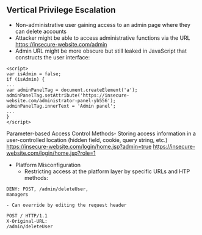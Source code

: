 
## Vertical Privilege Escalation

- Non-administrative user gaining access to an admin page where they can delete accounts
- Attacker might be able to access administrative functions via the URL
https://insecure-website.com/admin
- Admin URL might be more obscure but still leaked in JavaScript that constructs the user interface:
```
<script>
var isAdmin = false;
if (isAdmin) {
...
var adminPanelTag = document.createElement('a');
adminPanelTag.setAttribute('https://insecure-
website.com/administrator-panel-yb556');
adminPanelTag.innerText = 'Admin panel';
...
}
</script>
```

Parameter-based Access Control Methods- Storing access information in a user-controlled location (hidden field, cookie, query string, etc.)
https://insecure-website.com/login/home.jsp?admin=true
https://insecure-website.com/login/home.jsp?role=1

- Platform Misconfiguration
	- Restricting access at the platform layer by specific URLs and HTP methods:
```
DENY: POST, /admin/deleteUser,
managers
```

	- Can override by editing the request header
```
POST / HTTP/1.1
X-Original-URL:
/admin/deleteUser
```
